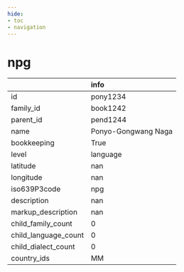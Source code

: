 ```yaml
---
hide:
- toc
- navigation
---
```

# npg
|                      | info                |
|:---------------------|:--------------------|
| id                   | pony1234            |
| family_id            | book1242            |
| parent_id            | pend1244            |
| name                 | Ponyo-Gongwang Naga |
| bookkeeping          | True                |
| level                | language            |
| latitude             | nan                 |
| longitude            | nan                 |
| iso639P3code         | npg                 |
| description          | nan                 |
| markup_description   | nan                 |
| child_family_count   | 0                   |
| child_language_count | 0                   |
| child_dialect_count  | 0                   |
| country_ids          | MM                  |
